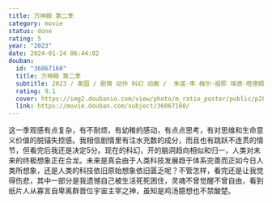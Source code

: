 ```yaml
---
title: 万神殿 第二季
category: movie
status: done
rating: 5
year: "2023"
date: 2024-01-24 06:44:02
douban:
  id: "36067160"
  title: 万神殿 第二季
  subtitle: 2023 / 美国 / 剧情 动作 科幻 动画 /  朱诺·李 梅尔·祖耶 埃德·塔德姆 马利·杨 金在洪 / 凯蒂·张 保罗·达诺
  rating: 9.1
  cover: https://img2.doubanio.com/view/photo/m_ratio_poster/public/p2899610681.jpg
  link: https://movie.douban.com/subject/36067160/
---
```


这一季观感有点复杂，有不耐烦，有幼稚的感动，有点点思考，有对思维和生命意义价值的脱锚失控感。我相信剧情里有注水充数的成分，而且也有跳跃不连贯的情节，但看完后我还是决定5分。现在的科幻，开的脑洞趋向相似和归一，人类对未来的终极想象正在合龙。未来是真会由于人类科技发展趋于体系完善而正如今日人类所想象，还是人类的科技依旧原始想象依旧匮乏呢？不管怎样，看完还是让我觉得伤悲，其中一部分是我遗憾自己被生活死死困住，灵魂不曾觉醒不曾自由，看到纸片人从寡言自卑离群晋位宇宙主宰之神，虽知是鸡汤臆想也不禁酸楚。
